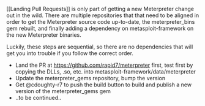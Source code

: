 [[Landing Pull Requests]] is only part of getting a new Meterpreter change out in the wild. There are multiple repositories that that need to be aligned in order to get the Meterpreter source code up-to-date, the meterpreter_bins gem rebuilt, and finally adding a dependency on metasploit-framework on the new Meterpreter binaries.

Luckily, these steps are sequential, so there are no dependencies that will get you into trouble if you follow the correct order.

 - Land the PR at https://github.com/rapid7/meterpreter first,
     test first by copying the DLLs, .so, etc. into metasploit-framework/data/meterpreter
 - Update the meterpreter_gems repository, bump the version
 - Get @cdoughty-r7 to push the build button to build and publish a new version of the meterpreter_gems gem
 - ..to be continued..